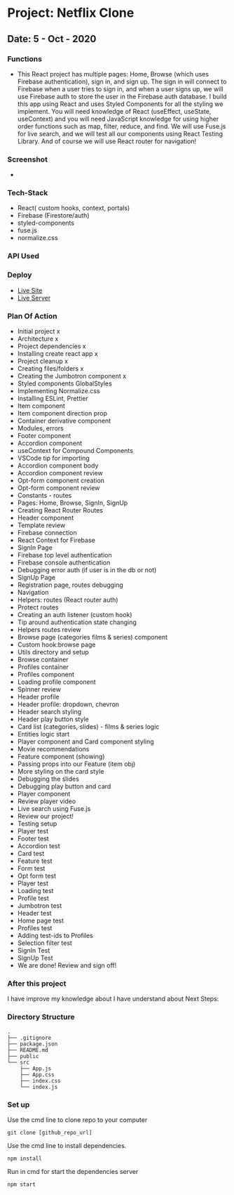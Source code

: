 # Project: Netflix Clone

## Date: 5 - Oct - 2020

### Functions

- This React project has multiple pages: Home, Browse (which uses Firebase authentication), sign in, and sign up. The sign in will connect to Firebase when a user tries to sign in, and when a user signs up, we will use Firebase auth to store the user in the Firebase auth database. I build this app using React and uses Styled Components for all the styling we implement. You will need knowledge of React (useEffect, useState, useContext) and you will need JavaScript knowledge for using higher order functions such as map, filter, reduce, and find. We will use Fuse.js for live search, and we will test all our components using React Testing Library. And of course we will use React router for navigation!

### Screenshot

- <img src="" alt=""/>

### Tech-Stack

- React( custom hooks, context, portals)
- Firebase (Firestore/auth)
- styled-components
- fuse.js
- normalize.css

### API Used

### Deploy

- [Live Site](link)
- [Live Server](link)

### Plan Of Action

- Initial project x
- Architecture x
- Project dependencies x
- Installing create react app x
- Project cleanup x
- Creating files/folders x
- Creating the Jumbotron component x
- Styled components GlobalStyles
- Implementing Normalize.css
- Installing ESLint, Prettier
- Item component
- Item component direction prop
- Container derivative component
- Modules, errors
- Footer component
- Accordion component
- useContext for Compound Components
- VSCode tip for importing
- Accordion component body
- Accordion component review
- Opt-form component creation
- Opt-form component review
- Constants - routes
- Pages: Home, Browse, SignIn, SignUp
- Creating React Router Routes
- Header component
- Template review
- Firebase connection
- React Context for Firebase
- SignIn Page
- Firebase top level authentication
- Firebase console authentication
- Debugging error auth (if user is in the db or not)
- SignUp Page
- Registration page, routes debugging
- Navigation
- Helpers: routes (React router auth)
- Protect routes
- Creating an auth listener (custom hook)
- Tip around authentication state changing
- Helpers routes review
- Browse page (categories films & series) component
- Custom hook:browse page
- Utils directory and setup
- Browse container
- Profiles container
- Profiles component
- Loading profile component
- Spinner review
- Header profile
- Header profile: dropdown, chevron
- Header search styling
- Header play button style
- Card list (categories, slides) - films & series logic
- Entities logic start
- Player component and Card component styling
- Movie recommendations
- Feature component (showing)
- Passing props into our Feature (item obj)
- More styling on the card style
- Debugging the slides
- Debugging play button and card
- Player component
- Review player video
- Live search using Fuse.js
- Review our project!
- Testing setup
- Player test
- Footer test
- Accordion test
- Card test
- Feature test
- Form test
- Opt form test
- Player test
- Loading test
- Profile test
- Jumbotron test
- Header test
- Home page test
- Profiles test
- Adding test-ids to Profiles
- Selection filter test
- SignIn Test
- SignUp Test
- We are done! Review and sign off!

### After this project

I have improve my knowledge about
I have understand about
Next Steps:

### Directory Structure

```
.
├── .gitignore
├── package.json
├── README.md
├── public
└── src
    ├── App.js
    ├── App.css
    ├── index.css
    └── index.js
```

### Set up

Use the cmd line to clone repo to your computer

```
git clone [github_repo_url]
```

Use the cmd line to install dependencies.

```
npm install
```

Run in cmd for start the dependencies server

```
npm start
```
